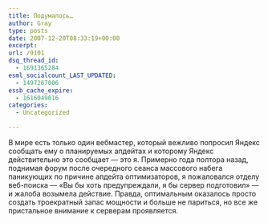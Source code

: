 ```yaml
---
title: Подумалось…
author: Gray
type: posts
date: 2007-12-20T08:33:19+00:00
excerpt:
url: /9101
dsq_thread_id:
  - 1691365284
esml_socialcount_LAST_UPDATED:
  - 1497267006
essb_cache_expire:
  - 1616049016
categories:
  - Uncategorized

---
```








В мире есть только один вебмастер, который вежливо попросил Яндекс сообщать ему о планируемых апдейтах и которому Яндекс действительно это сообщает &#8212; это я. Примерно года полтора назад, поднимая форум после очередного сеанса массового набега паникующих по причине апдейта оптимизаторов, я пожаловался отделу веб-поиска &#8212; &#171;Вы бы хоть предупреждали, я бы сервер подготовил&#187; &#8212; и жалоба возымела действие. Правда, оптимальным оказалось просто создать троекратный запас мощности и больше не париться, но все же пристальное внимание к серверам проявляется.